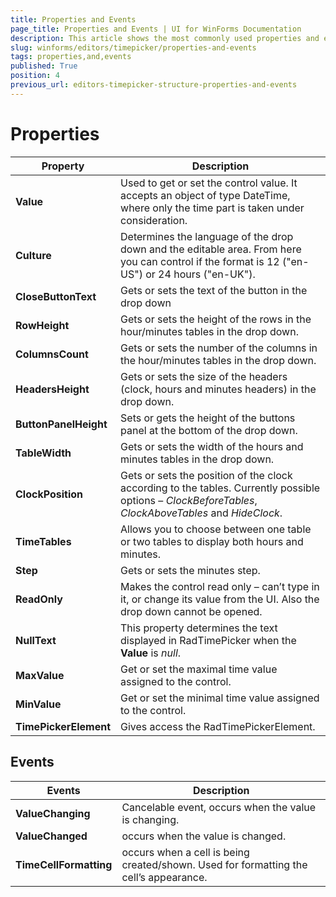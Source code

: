 ```yaml
---
title: Properties and Events
page_title: Properties and Events | UI for WinForms Documentation
description: This article shows the most commonly used properties and events of RadTimePicker.
slug: winforms/editors/timepicker/properties-and-events
tags: properties,and,events
published: True
position: 4
previous_url: editors-timepicker-structure-properties-and-events
---
```


# Properties

|Property|Description|
|---|---|
|__Value__|Used to get or set the control value. It accepts an object of type DateTime, where only the time part is taken under consideration.|
|__Culture__|Determines the language of the drop down and the editable area. From here you can control if the format is 12 ("en-US") or 24 hours ("en-UK").|
|__CloseButtonText__|Gets or sets the text of the button in the drop down|
|__RowHeight__|Gets or sets the height of the rows in the hour/minutes tables in the drop down.|
|__ColumnsCount__|Gets or sets the number of the columns in the hour/minutes tables in the drop down.|
|__HeadersHeight__|Gets or sets the size of the headers (clock, hours and minutes headers) in the drop down.|
|__ButtonPanelHeight__|Sets or gets the height of the buttons panel at the bottom of the drop down.|
|__TableWidth__|Gets or sets the width of the hours and minutes tables in the drop down.|
|__ClockPosition__|Gets or sets the position of the clock according to the tables. Currently possible options – *ClockBeforeTables*, *ClockAboveTables* and *HideClock*.|
|__TimeTables__|Allows you to choose between one table or two tables to display both hours and minutes.|
|__Step__|Gets or sets the minutes step.|
|__ReadOnly__|Makes the control read only – can’t type in it, or change its value from the UI. Also the drop down cannot be opened.|
|__NullText__|This property determines the text displayed in RadTimePicker when the __Value__ is *null*.|
|__MaxValue__|Get or set the maximal time value assigned to the control.|
|__MinValue__|Get or set the minimal time value assigned to the control.|
|__TimePickerElement__|Gives access the RadTimePickerElement.|
 
 

## Events

|Events|Description|
|---|---|
|__ValueChanging__|Cancelable event, occurs when the value is changing.|
|__ValueChanged__|occurs when the value is changed.|
| __TimeCellFormatting__|occurs when a cell is being created/shown. Used for formatting the cell’s appearance.|
 